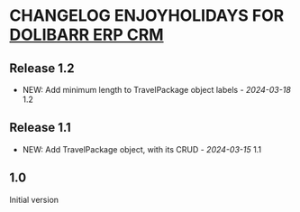 # CHANGELOG ENJOYHOLIDAYS FOR [DOLIBARR ERP CRM](https://www.dolibarr.org)

## Release 1.2

- NEW: Add minimum length to TravelPackage object labels - *2024-03-18* 1.2


## Release 1.1

- NEW: Add TravelPackage object, with its CRUD - *2024-03-15* 1.1 

 
## 1.0

Initial version
